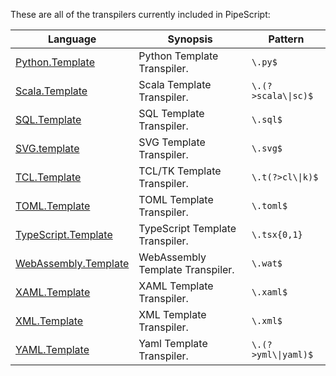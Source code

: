 These are all of the transpilers currently included in PipeScript:



|Language                                                                  |Synopsis                        |Pattern                |
|--------------------------------------------------------------------------|--------------------------------|-----------------------|
|[Python.Template](Transpilers/Templates/Python.Template.psx.ps1)          |Python Template Transpiler.     |```\.py$```            |
|[Scala.Template](Transpilers/Templates/Scala.Template.psx.ps1)            |Scala Template Transpiler.      |```\.(?>scala\\|sc)$```|
|[SQL.Template](Transpilers/Templates/SQL.Template.psx.ps1)                |SQL Template Transpiler.        |```\.sql$```           |
|[SVG.template](Transpilers/Templates/SVG.template.psx.ps1)                |SVG Template Transpiler.        |```\.svg$```           |
|[TCL.Template](Transpilers/Templates/TCL.Template.psx.ps1)                |TCL/TK Template Transpiler.     |```\.t(?>cl\\|k)$```   |
|[TOML.Template](Transpilers/Templates/TOML.Template.psx.ps1)              |TOML Template Transpiler.       |```\.toml$```          |
|[TypeScript.Template](Transpilers/Templates/TypeScript.Template.psx.ps1)  |TypeScript Template Transpiler. |```\.tsx{0,1}```       |
|[WebAssembly.Template](Transpilers/Templates/WebAssembly.Template.psx.ps1)|WebAssembly Template Transpiler.|```\.wat$```           |
|[XAML.Template](Transpilers/Templates/XAML.Template.psx.ps1)              |XAML Template Transpiler.       |```\.xaml$```          |
|[XML.Template](Transpilers/Templates/XML.Template.psx.ps1)                |XML Template Transpiler.        |```\.xml$```           |
|[YAML.Template](Transpilers/Templates/YAML.Template.psx.ps1)              |Yaml Template Transpiler.       |```\.(?>yml\\|yaml)$```|
